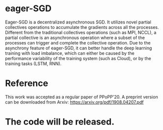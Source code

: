 # eager-SGD
Eager-SGD is a decentralized asynchronous SGD. It utilizes novel partial collectives operations to accumulate the gradients across all the processes. Different from the traditional collectives operations (such as MPI, NCCL), a partial collective is an asynchronous operation where a subset of the processes can trigger and complete the collective operation. Due to the asynchrony feature of eager-SGD, it can better handle the deep learning training with load imbalance, which can either be caused by the performance variability of the training system (such as Cloud), or by the training tasks (LSTM, RNN).

# Reference
This work was accepted as a regular paper of PPoPP'20. A preprint version can be downloaded from Arxiv: https://arxiv.org/pdf/1908.04207.pdf

# The code will be released.
